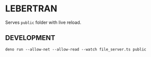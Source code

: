 # LEBERTRAN

Serves `public` folder with live reload.

## DEVELOPMENT

    deno run --allow-net --allow-read --watch file_server.ts public
